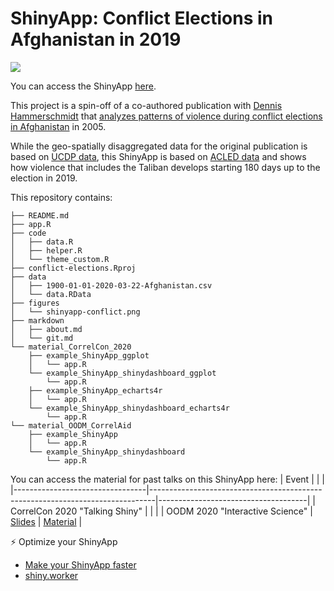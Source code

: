 # ShinyApp: Conflict Elections in Afghanistan in 2019

[![](figures/shinyapp-conflict.png)](https://cosima-meyer.shinyapps.io/conflict-elections/)

You can access the ShinyApp [here](https://cosima-meyer.shinyapps.io/conflict-elections/).

This project is a spin-off of a co-authored publication with [Dennis Hammerschmidt](https://github.com/dennis-hammerschmidt) that [analyzes patterns of violence during conflict elections in Afghanistan](https://www.ceeol.com/search/article-detail?id=775100) in 2005.

While the geo-spatially disaggregated data for the original publication is based on [UCDP data](https://ucdp.uu.se), this ShinyApp is based on [ACLED data](https://acleddata.com/#/dashboard) and shows how violence that includes the Taliban develops starting 180 days up to the election in 2019.


This repository contains: 
```
├── README.md
├── app.R
├── code
│   ├── data.R
│   ├── helper.R
│   └── theme_custom.R
├── conflict-elections.Rproj
├── data
│   ├── 1900-01-01-2020-03-22-Afghanistan.csv
│   └── data.RData
├── figures
│   └── shinyapp-conflict.png
├── markdown
│   ├── about.md
│   └── git.md
└── material_CorrelCon_2020
    ├── example_ShinyApp_ggplot
    │   └── app.R
    └── example_ShinyApp_shinydashboard_ggplot
        └── app.R
    ├── example_ShinyApp_echarts4r
    │   └── app.R
    └── example_ShinyApp_shinydashboard_echarts4r
        └── app.R
└── material_OODM_CorrelAid
    ├── example_ShinyApp
    │   └── app.R
    └── example_ShinyApp_shinydashboard
        └── app.R
```

You can access the material for past talks on this ShinyApp here:
| Event                           |                                                                               |                                     |
|---------------------------------|-------------------------------------------------------------------------------|-------------------------------------|
| CorrelCon 2020 "Talking Shiny"  |                                                                               |                                     |
| OODM 2020 "Interactive Science" | [Slides](https://cosimameyer.rbind.io/slides/interactive-science/correlaid#1) | [Material](material_OODM_CorrelAid) |

⚡ Optimize your ShinyApp
 - [Make your ShinyApp faster](https://appsilon.com/r-shiny-faster-updateinput-css-javascript/)
 - [shiny.worker](https://www.r-bloggers.com/shiny-worker-speed-up-r-shiny-apps-by-offloading-heavy-calculations/)
  
